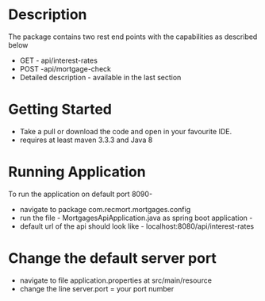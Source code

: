 ﻿# Description
 
 The package contains two rest end points with the capabilities  as described below 
 - GET - api/interest-rates
 - POST -api/mortgage-check
 - Detailed description - available in the last section
 
 # Getting Started
 
 - Take a pull or download the code and open in your favourite IDE. 
 - requires at least maven 3.3.3 and Java 8 
 
 # Running Application
 
 To run the application on default port 8090-
 - navigate to package com.recmort.mortgages.config
 - run the file - MortgagesApiApplication.java  as spring boot application - 
 - default url of the api should look like - localhost:8080/api/interest-rates
 
# Change the default server port 
- navigate to file  application.properties at  src/main/resource 
- change the line server.port = your port number
  
 
